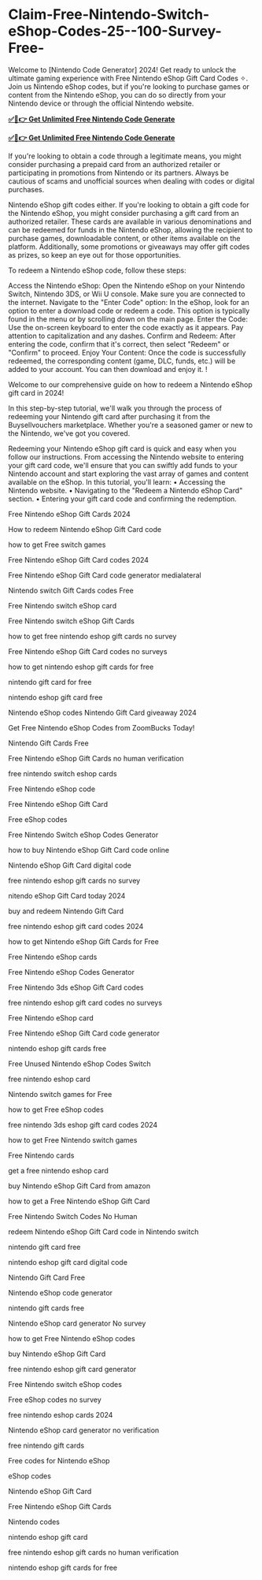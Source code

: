 # Claim-Free-Nintendo-Switch-eShop-Codes-25--100-Survey-Free-
Welcome to [Nintendo Code Generator] 2024! Get ready to unlock the ultimate gaming experience with Free Nintendo eShop Gift Card Codes ✧. Join us Nintendo eShop codes, but if you're looking to purchase games or content from the Nintendo eShop, you can do so directly from your Nintendo device or through the official Nintendo website.

**[✅🔴👉 Get Unlimited Free Nintendo Code Generate](https://usa.offerznz.com/nintendofreegiftcard8/)**

**[✅🔴👉 Get Unlimited Free Nintendo Code Generate](https://usa.offerznz.com/nintendofreegiftcard8/)**


If you're looking to obtain a code through a legitimate means, you might consider purchasing a prepaid card from an authorized retailer or participating in promotions from Nintendo or its partners. Always be cautious of scams and unofficial sources when dealing with codes or digital purchases.

Nintendo eShop gift codes either. If you're looking to obtain a gift code for the Nintendo eShop, you might consider purchasing a gift card from an authorized retailer. These cards are available in various denominations and can be redeemed for funds in the Nintendo eShop, allowing the recipient to purchase games, downloadable content, or other items available on the platform. Additionally, some promotions or giveaways may offer gift codes as prizes, so keep an eye out for those opportunities.

To redeem a Nintendo eShop code, follow these steps:

Access the Nintendo eShop: Open the Nintendo eShop on your Nintendo Switch, Nintendo 3DS, or Wii U console. Make sure you are connected to the internet. Navigate to the "Enter Code" option: In the eShop, look for an option to enter a download code or redeem a code. This option is typically found in the menu or by scrolling down on the main page. Enter the Code: Use the on-screen keyboard to enter the code exactly as it appears. Pay attention to capitalization and any dashes. Confirm and Redeem: After entering the code, confirm that it's correct, then select "Redeem" or "Confirm" to proceed. Enjoy Your Content: Once the code is successfully redeemed, the corresponding content (game, DLC, funds, etc.) will be added to your account. You can then download and enjoy it. !

Welcome to our comprehensive guide on how to redeem a Nintendo eShop gift card in 2024!

In this step-by-step tutorial, we'll walk you through the process of redeeming your Nintendo gift card after purchasing it from the Buysellvouchers marketplace. Whether you're a seasoned gamer or new to the Nintendo, we've got you covered.

Redeeming your Nintendo eShop gift card is quick and easy when you follow our instructions. From accessing the Nintendo website to entering your gift card code, we'll ensure that you can swiftly add funds to your Nintendo account and start exploring the vast array of games and content available on the eShop. In this tutorial, you'll learn: • Accessing the Nintendo website. • Navigating to the "Redeem a Nintendo eShop Card" section. • Entering your gift card code and confirming the redemption.

Free Nintendo eShop Gift Cards 2024

How to redeem Nintendo eShop Gift Card code

how to get Free switch games

Free Nintendo eShop Gift Card codes 2024

Free Nintendo eShop Gift Card code generator medialateral

Nintendo switch Gift Cards codes Free

Free Nintendo switch eShop card

Free Nintendo switch eShop Gift Cards

how to get free nintendo eshop gift cards no survey

Free Nintendo eShop Gift Card codes no surveys

how to get nintendo eshop gift cards for free

nintendo gift card for free

nintendo eshop gift card free

Nintendo eShop codes Nintendo Gift Card giveaway 2024

Get Free Nintendo eShop Codes from ZoomBucks Today!

Nintendo Gift Cards Free

Free Nintendo eShop Gift Cards no human verification

free nintendo switch eshop cards

Free Nintendo eShop code

Free Nintendo eShop Gift Card

Free eShop codes

Free Nintendo Switch eShop Codes Generator

how to buy Nintendo eShop Gift Card code online

Nintendo eShop Gift Card digital code

free nintendo eshop gift cards no survey

nitendo eShop Gift Card today 2024

buy and redeem Nintendo Gift Card

free nintendo eshop gift card codes 2024

how to get Nintendo eShop Gift Cards for Free

Free Nintendo eShop cards

Free Nintendo eShop Codes Generator

Free Nintendo 3ds eShop Gift Card codes

free nintendo eshop gift card codes no surveys

Free Nintendo eShop card

Free Nintendo eShop Gift Card code generator

nintendo eshop gift cards free

Free Unused Nintendo eShop Codes Switch

free nintendo eshop card

Nintendo switch games for Free

how to get Free eShop codes

free nintendo 3ds eshop gift card codes 2024

how to get Free Nintendo switch games

Free Nintendo cards

get a free nintendo eshop card

buy Nintendo eShop Gift Card from amazon

how to get a Free Nintendo eShop Gift Card

Free Nintendo Switch Codes No Human

redeem Nintendo eShop Gift Card code in Nintendo switch

nintendo gift card free

nintendo eshop gift card digital code

Nintendo Gift Card Free

Nintendo eShop code generator

nintendo gift cards free

Nintendo eShop card generator No survey

how to get Free Nintendo eShop codes

buy Nintendo eShop Gift Card

free nintendo eshop gift card generator

Free Nintendo switch eShop codes

Free eShop codes no survey

free nintendo eshop cards 2024

Nintendo eShop card generator no verification

free nintendo gift cards

Free codes for Nintendo eShop

eShop codes

Nintendo eShop Gift Card

Free Nintendo eShop Gift Cards

Nintendo codes

nintendo eshop gift card

free nintendo eshop gift cards no human verification

nintendo eshop gift cards for free
